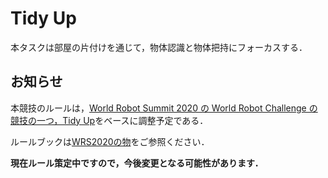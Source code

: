 # Tidy Up
本タスクは部屋の片付けを通じて，物体認識と物体把持にフォーカスする．

## お知らせ
本競技のルールは，[World Robot Summit 2020 の World Robot Challenge の競技の一つ，Tidy Up](https://worldrobotsummit.org)をベースに調整予定である．

ルールブックは[WRS2020の物](https://worldrobotsummit.org/wrs2020/challenge/download/Rules/DetailedRules_Partner_EN.pdf)をご参照ください．

**現在ルール策定中ですので，今後変更となる可能性があります．**

